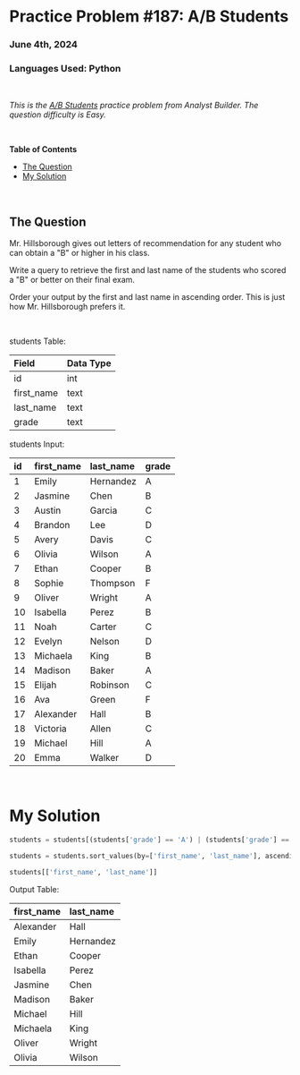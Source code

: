 # **Practice Problem #187: A/B Students**
### June 4th, 2024
### Languages Used: Python

<br>

*This is the [A/B Students](https://www.analystbuilder.com/questions/ab-students-ZspGa) practice problem from Analyst Builder. The question difficulty is Easy.*

<br>

**Table of Contents**

-   [The Question](#the-question)
-   [My Solution](#my-solution)
  
<br>

## The Question

Mr. Hillsborough gives out letters of recommendation for any student who can obtain a "B" or higher in his class.

Write a query to retrieve the first and last name of the students who scored a "B" or better on their final exam.

Order your output by the first and last name in ascending order. This is just how Mr. Hillsborough prefers it.

<br>

students Table:

| Field      | Data Type |
| :--------- | :-------- |
| id         | int       |
| first_name | text      |
| last_name  | text      |
| grade      | text      |

students Input:

| id | first_name | last_name | grade |
| :- | :--------- | :-------- | :---- |
| 1  | Emily      | Hernandez | A     |
| 2  | Jasmine    | Chen      | B     |
| 3  | Austin     | Garcia    | C     |
| 4  | Brandon    | Lee       | D     |
| 5  | Avery      | Davis     | C     |
| 6  | Olivia     | Wilson    | A     |
| 7  | Ethan      | Cooper    | B     |
| 8  | Sophie     | Thompson  | F     |
| 9  | Oliver     | Wright    | A     |
| 10 | Isabella   | Perez     | B     |
| 11 | Noah       | Carter    | C     |
| 12 | Evelyn     | Nelson    | D     |
| 13 | Michaela   | King      | B     |
| 14 | Madison    | Baker     | A     |
| 15 | Elijah     | Robinson  | C     |
| 16 | Ava        | Green     | F     |
| 17 | Alexander  | Hall      | B     |
| 18 | Victoria   | Allen     | C     |
| 19 | Michael    | Hill      | A     |
| 20 | Emma       | Walker    | D     |

<br>

# My Solution

``` Python
students = students[(students['grade'] == 'A') | (students['grade'] == 'B')]

students = students.sort_values(by=['first_name', 'last_name'], ascending=[True, True])

students[['first_name', 'last_name']]
```

Output Table:

| first_name | last_name |
| :--------- | :-------- |
| Alexander  | Hall      |
| Emily      | Hernandez |
| Ethan      | Cooper    |
| Isabella   | Perez     |
| Jasmine    | Chen      |
| Madison    | Baker     |
| Michael    | Hill      |
| Michaela   | King      |
| Oliver     | Wright    |
| Olivia     | Wilson    |

